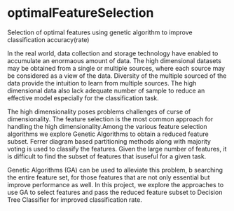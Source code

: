 # optimalFeatureSelection
Selection of optimal features using genetic algorithm to improve classification accuracy(rate)  


In the real world, data collection and storage technology have enabled to accumulate an
enormaous amount of data. The high dimensional datasets may be obtained from a single or
multiple sources, where each source may be considered as a view of the data. Diversity of the
multiple sourced of the data provide the intuition to learn from multiple sources. The high
dimensional data also lack adequate number of sample to reduce an effective model especially
for the classification task. 

The high dimensionality poses problems challenges of curse of
dimensionality. The feature selection is the most common approach for handling the high
dimensionality.Among the various feature selection algorithms we explore Genetic Algorithms
to obtain a reduced feature subset. 
Ferrer diagram based partitioning methods along with
majority voting is used to classify the features.
Given the large number of features, it is difficult to find the subset of features that isuseful for a given task. 

Genetic Algorithms (GA) can be used to alleviate this problem, b
searching the entire feature set, for those features that are not only essential but improve
performance as well. In this project, we explore the approaches to use GA to select features and
pass the reduced feature subset to Decision Tree Classifier for improved classification rate.
